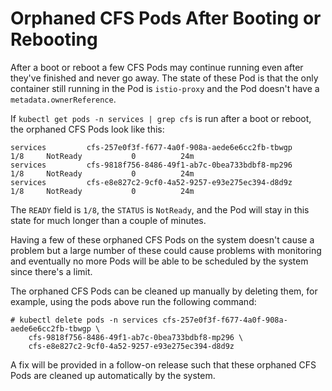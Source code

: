 # Orphaned CFS Pods After Booting or Rebooting

After a boot or reboot a few CFS Pods may continue running even after they've
finished and never go away.
The state of these Pod is that the only container still running in the Pod is
`istio-proxy` and the Pod doesn't have a `metadata.ownerReference`.

If `kubectl get pods -n services | grep cfs` is run after a boot or reboot, the
orphaned CFS Pods look like this:

```
services         cfs-257e0f3f-f677-4a0f-908a-aede6e6cc2fb-tbwgp                    1/8     NotReady           0          24m
services         cfs-9818f756-8486-49f1-ab7c-0bea733bdbf8-mp296                    1/8     NotReady           0          24m
services         cfs-e8e827c2-9cf0-4a52-9257-e93e275ec394-d8d9z                    1/8     NotReady           0          24m
```

The `READY` field is `1/8`, the `STATUS` is  `NotReady`, and the Pod will stay
in this state for much longer than a couple of minutes.

Having a few of these orphaned CFS Pods on the system doesn't cause a problem
but a large number of these could cause problems with monitoring and eventually
no more Pods will be able to be scheduled by the system since there's a limit.

The orphaned CFS Pods can be cleaned up manually by deleting them, for example,
using the pods above run the following command:

```
# kubectl delete pods -n services cfs-257e0f3f-f677-4a0f-908a-aede6e6cc2fb-tbwgp \
    cfs-9818f756-8486-49f1-ab7c-0bea733bdbf8-mp296 \
    cfs-e8e827c2-9cf0-4a52-9257-e93e275ec394-d8d9z
```

A fix will be provided in a follow-on release such that these orphaned CFS Pods
are cleaned up automatically by the system.

